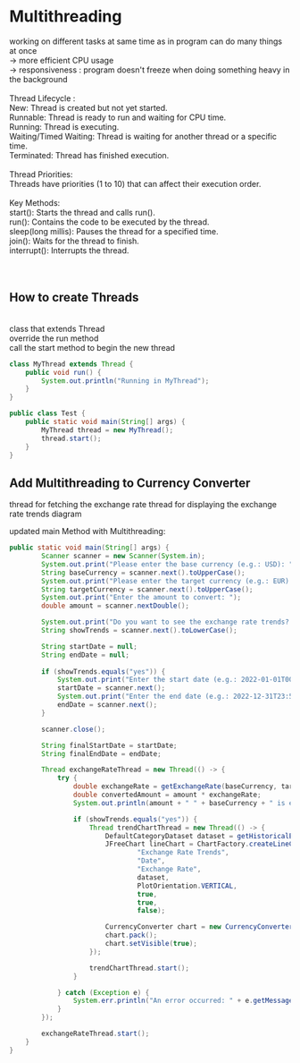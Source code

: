 # Multithreading 

working on different tasks at same time as in program can do many things at once <br>
-> more efficient CPU usage<br>
-> responsiveness : program doesn't freeze when doing something heavy in the background<br>
<br>
Thread Lifecycle : <br>
New: Thread is created but not yet started. <br>
Runnable: Thread is ready to run and waiting for CPU time.<br>
Running: Thread is executing.<br>
Waiting/Timed Waiting: Thread is waiting for another thread or a specific time.<br>
Terminated: Thread has finished execution.<br>
<br>
Thread Priorities:<br>
Threads have priorities (1 to 10) that can affect their execution order.<br>
<br>
Key Methods:<br>
start(): Starts the thread and calls run().<br>
run(): Contains the code to be executed by the thread.<br>
sleep(long millis): Pauses the thread for a specified time.<br>
join(): Waits for the thread to finish.<br>
interrupt(): Interrupts the thread.<br>
<br>
<br>
## How to create Threads <br>
<br>
class that extends Thread<br>
override the run method<br>
call the start method to begin the new thread<br>


```java
class MyThread extends Thread {
    public void run() {
        System.out.println("Running in MyThread");
    }
}

public class Test {
    public static void main(String[] args) {
        MyThread thread = new MyThread();
        thread.start();
    }
}
```
## Add Multithreading to Currency Converter 

thread for fetching the exchange rate
thread for displaying the exchange rate trends diagram

updated main Method with Multithreading: 



```java
public static void main(String[] args) {
        Scanner scanner = new Scanner(System.in);
        System.out.print("Please enter the base currency (e.g.: USD): ");
        String baseCurrency = scanner.next().toUpperCase();
        System.out.print("Please enter the target currency (e.g.: EUR): ");
        String targetCurrency = scanner.next().toUpperCase();
        System.out.print("Enter the amount to convert: ");
        double amount = scanner.nextDouble();

        System.out.print("Do you want to see the exchange rate trends? (yes/no): ");
        String showTrends = scanner.next().toLowerCase();

        String startDate = null;
        String endDate = null;
        
        if (showTrends.equals("yes")) {
            System.out.print("Enter the start date (e.g.: 2022-01-01T00:00:00Z): ");
            startDate = scanner.next();
            System.out.print("Enter the end date (e.g.: 2022-12-31T23:59:59Z): ");
            endDate = scanner.next();
        }

        scanner.close();

        String finalStartDate = startDate;
        String finalEndDate = endDate;

        Thread exchangeRateThread = new Thread(() -> {
            try {
                double exchangeRate = getExchangeRate(baseCurrency, targetCurrency);
                double convertedAmount = amount * exchangeRate;
                System.out.println(amount + " " + baseCurrency + " is equal to " + convertedAmount + " " + targetCurrency);

                if (showTrends.equals("yes")) {
                    Thread trendChartThread = new Thread(() -> {
                        DefaultCategoryDataset dataset = getHistoricalExchangeRates(baseCurrency, targetCurrency, finalStartDate, finalEndDate);
                        JFreeChart lineChart = ChartFactory.createLineChart(
                                "Exchange Rate Trends",
                                "Date",
                                "Exchange Rate",
                                dataset,
                                PlotOrientation.VERTICAL,
                                true,
                                true,
                                false);

                        CurrencyConverter chart = new CurrencyConverter("Exchange Rate Trends", "Exchange Rate Trends", lineChart);
                        chart.pack();
                        chart.setVisible(true);
                    });

                    trendChartThread.start();
                }

            } catch (Exception e) {
                System.err.println("An error occurred: " + e.getMessage());
            }
        });

        exchangeRateThread.start();
    }
}


```



